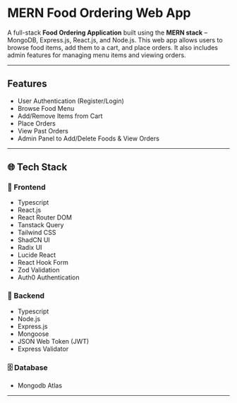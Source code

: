 #  MERN Food Ordering Web App

A full-stack **Food Ordering Application** built using the **MERN stack** – MongoDB, Express.js, React.js, and Node.js. This web app allows users to browse food items, add them to a cart, and place orders. It also includes admin features for managing menu items and viewing orders.

---

##  Features

-  User Authentication (Register/Login)
-  Browse Food Menu
-  Add/Remove Items from Cart
-  Place Orders
-  View Past Orders
-  Admin Panel to Add/Delete Foods & View Orders

---

## 🌐 Tech Stack

### 🎨 Frontend
- Typescript
- React.js
- React Router DOM
- Tanstack Query
- Tailwind CSS 
- ShadCN UI
- Radix UI
- Lucide React
- React Hook Form
- Zod Validation
- Auth0 Authentication

### 🔧 Backend
- Typescript
- Node.js
- Express.js
- Mongoose
- JSON Web Token (JWT)
- Express Validator

### 🗄 Database
- Mongodb Atlas

---

